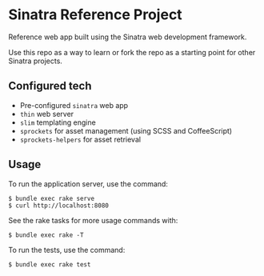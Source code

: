 # Sinatra Reference Project

Reference web app built using the Sinatra web development framework.

Use this repo as a way to learn or fork the repo as a starting point for other Sinatra projects.

## Configured tech

- Pre-configured `sinatra` web app
- `thin` web server
- `slim` templating engine
- `sprockets` for asset management (using SCSS and CoffeeScript)
- `sprockets-helpers` for asset retrieval

## Usage

To run the application server, use the command:

    $ bundle exec rake serve
    $ curl http://localhost:8080

See the rake tasks for more usage commands with:

    $ bundle exec rake -T

To run the tests, use the command:

    $ bundle exec rake test
